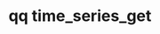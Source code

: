 ---
category: time
command: time_series_get
optional_options:
- alternate:
  - --begin-time
  help: Begin time for time series intervals, in epoch seconds
  name: -b
  required: false
- alternate: []
  help: Format output as Comma Separated Values
  name: --csv
  required: false
permalink: /qq-cli-command-guide/time/time_series_get.html
positional_options: []
sidebar: qq_cli_command_reference_sidebar
summary: This section explains how to use the <code>qq time_series_get</code> command.
synopsis: Get specified time series data.
title: qq time_series_get
usage: qq time_series_get [-h] [-b BEGIN_TIME] [--csv]
zendesk_source: qq CLI Command Guide

---